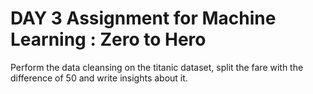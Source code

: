 # DAY 3 Assignment for Machine Learning : Zero to Hero

Perform the data cleansing on the titanic dataset, split the fare with the difference of 50 and write insights about it.
